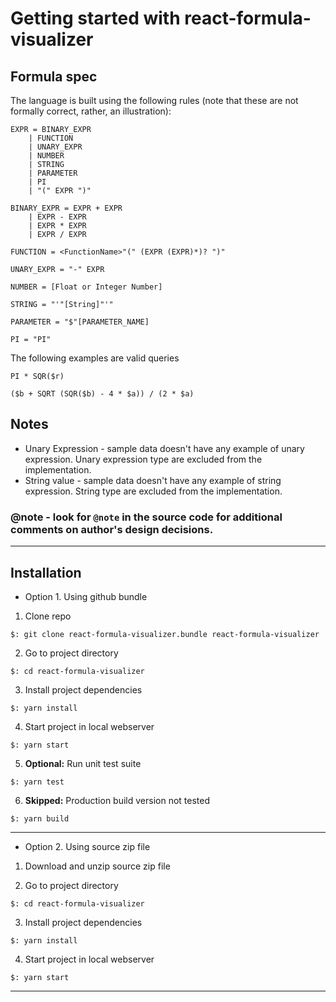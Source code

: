 # Getting started with react-formula-visualizer

## Formula spec

The language is built using the following rules (note that these are not formally correct, rather, an illustration):

```
EXPR = BINARY_EXPR
    | FUNCTION
    | UNARY_EXPR
    | NUMBER
    | STRING
    | PARAMETER
    | PI
    | "(" EXPR ")"

BINARY_EXPR = EXPR + EXPR
    | EXPR - EXPR
    | EXPR * EXPR
    | EXPR / EXPR

FUNCTION = <FunctionName>"(" (EXPR (EXPR)*)? ")"

UNARY_EXPR = "-" EXPR

NUMBER = [Float or Integer Number]

STRING = "'"[String]"'"

PARAMETER = "$"[PARAMETER_NAME]

PI = "PI"
```

The following examples are valid queries

```
PI * SQR($r)

($b + SQRT (SQR($b) - 4 * $a)) / (2 * $a)
```

## Notes

- Unary Expression - sample data doesn't have any example of unary expression. Unary expression type are excluded from the implementation.
- String value - sample data doesn't have any example of string expression. String type are excluded from the implementation.

### **@note** - look for `@note` in the source code for additional comments on author's design decisions.

---

## Installation

- Option 1. Using github bundle

1. Clone repo

```
$: git clone react-formula-visualizer.bundle react-formula-visualizer
```

2. Go to project directory

```
$: cd react-formula-visualizer
```

3. Install project dependencies

```
$: yarn install
```

4. Start project in local webserver

```
$: yarn start
```

5. **Optional:** Run unit test suite

```
$: yarn test
```

6. **Skipped:** Production build version not tested

```
$: yarn build
```

---

- Option 2. Using source zip file

1. Download and unzip source zip file

2. Go to project directory

```
$: cd react-formula-visualizer
```

3. Install project dependencies

```
$: yarn install
```

4. Start project in local webserver

```
$: yarn start
```

---
